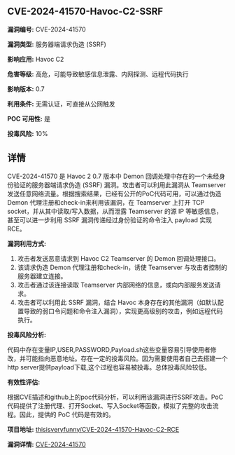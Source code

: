 ## CVE-2024-41570-Havoc-C2-SSRF

**漏洞编号:** CVE-2024-41570

**漏洞类型:** 服务器端请求伪造 (SSRF)

**影响应用:** Havoc C2

**危害等级:** 高危，可能导致敏感信息泄露、内网探测、远程代码执行

**影响版本:** 0.7

**利用条件:** 无需认证，可直接从公网触发

**POC 可用性:** 是

**投毒风险:** 10%

## 详情

CVE-2024-41570 是 Havoc 2 0.7 版本中 Demon 回调处理中存在的一个未经身份验证的服务器端请求伪造 (SSRF) 漏洞。攻击者可以利用此漏洞从 Teamserver 发送任意网络流量。根据搜索结果，已经有公开的PoC代码可用，可以通过伪造 Demon 代理注册和check-in来利用该漏洞，在 Teamserver 上打开 TCP socket，并从其中读取/写入数据，从而泄露 Teamserver 的源 IP 等敏感信息，甚至可以进一步利用 SSRF 漏洞传递经过身份验证的命令注入 payload 实现RCE。

**漏洞利用方式:**

1.  攻击者发送恶意请求到 Havoc C2 Teamserver 的 Demon 回调处理接口。
2.  该请求伪造 Demon 代理注册和check-in，诱使 Teamserver 与攻击者控制的服务器建立连接。
3.  攻击者通过该连接读取 Teamserver 内部网络的信息，或向内部服务发送请求。
4.  攻击者可以利用此 SSRF 漏洞，结合 Havoc 本身存在的其他漏洞（如默认配置导致的弱口令问题和命令注入漏洞），实现更高级别的攻击，例如远程代码执行。

**投毒风险分析:**

代码中存在变量IP,USER,PASSWORD,Payload.sh这些变量容易引导使用者修改，并可能指向恶意地址。存在一定的投毒风险。因为需要使用者自己去搭建一个http server提供payload下载,这个过程也容易被投毒。总体投毒风险较低。

**有效性评估:**

根据CVE描述和github上的poc代码分析，可以利用该漏洞进行SSRF攻击。PoC代码提供了注册代理、打开Socket、写入Socket等函数，模拟了完整的攻击流程。因此，提供的 PoC 代码是有效的。


**项目地址:** [thisisveryfunny/CVE-2024-41570-Havoc-C2-RCE](https://github.com/thisisveryfunny/CVE-2024-41570-Havoc-C2-RCE)

**漏洞详情:** [CVE-2024-41570](https://nvd.nist.gov/vuln/detail/CVE-2024-41570)